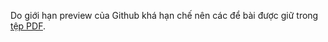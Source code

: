 Do giới hạn preview của Github khá hạn chế nên các để bài được giữ trong
[tệp PDF](https://github.com/mcsinyx/hsg/raw/master/others/volume1/READMD.pdf).

